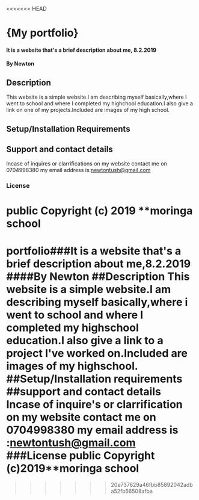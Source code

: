 <<<<<<< HEAD
# {My portfolio}
#### It is a website that's a brief description about me, 8.2.2019
#### By Newton
## Description
This website is a simple website.I am describing myself basically,where I went to school and where I completed my highchool education.I also give a link on one of my projects.Included are images of my high school.
## Setup/Installation Requirements
## Support and contact details
Incase of inquires or clarrifications on my website contact me on 0704998380
my email address is:newtontush@gmail.com
### License
public
Copyright (c) 2019 **moringa school
=======
# portfolio###It is a website that's a brief description about me,8.2.2019 ####By Newton ##Description This website is a simple website.I am describing myself basically,where i went to school and where I completed my highschool education.I also give a link to a project I've worked on.Included are images of my highschool. ##Setup/Installation requirements ##support and contact details Incase of inquire's or clarrification on my website contact me on 0704998380 my email address is :newtontush@gmail.com ###License public Copyright (c)2019**moringa school
>>>>>>> 20e737629a46fbb85892042adba52fb56508afba

